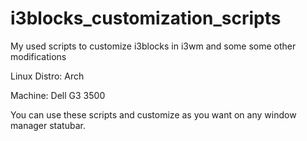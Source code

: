 # i3blocks_customization_scripts
My used scripts to customize i3blocks in i3wm and some some other modifications


Linux Distro: Arch 

Machine: Dell G3 3500 

You can use these scripts and customize as you want on any window manager statubar.
